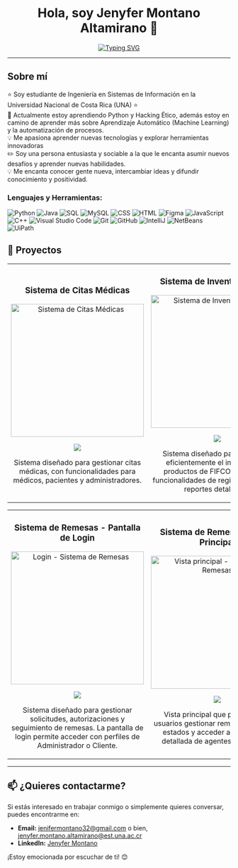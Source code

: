 <div align="center">
  <h1 align="center">Hola, soy Jenyfer Montano Altamirano 👋</h1>
  <p align="center">
 <a href="https://git.io/typing-svg"><img src="https://readme-typing-svg.herokuapp.com?font=Fira+Code&pause=1000&color=5D5FF7&center=true&width=435&lines=Estudiante+de+Ingenieria+en+Sistemas;Siempre+aprendiendo+nuevas+cosas" alt="Typing SVG" /></a>
</p>
</div>


<hr>

<div style="text-align: left;">
  <h2>Sobre mí</h2>
  <ul style="list-style: none; padding: 0;">
    <li>⭐ Soy estudiante de Ingeniería en Sistemas de Información en la Universidad Nacional de Costa Rica (UNA) ⭐</li>
   <li>🌱 Actualmente estoy aprendiendo Python y Hacking Ético, además estoy en camino de aprender más sobre Aprendizaje Automático (Machine Learning) y la automatización de procesos.</li>
    <li>💡 Me apasiona aprender nuevas tecnologías y explorar herramientas innovadoras</li>
   <li> ✏️ Soy una persona entusiasta y sociable a la que le encanta asumir nuevos desafíos y aprender nuevas habilidades.</li>
    <li>💡 Me encanta conocer gente nueva, intercambiar ideas y difundir conocimiento y positividad.</li>
  </ul>
</div>

<div style="text-align: left;">
  <h3>Lenguajes y Herramientas:</h3>
<p align="left">
  <img src="https://img.shields.io/badge/python-3670A0?style=for-the-badge&logo=python&logoColor=ffdd54" alt="Python" />
  <img src="https://img.shields.io/badge/java-%23ED8B00.svg?style=for-the-badge&logo=java&logoColor=white" alt="Java" />
  <img src="https://img.shields.io/badge/sql-%2300599C.svg?style=for-the-badge&logo=sql&logoColor=white" alt="SQL" />
  <img src="https://img.shields.io/badge/mysql-%234479A1.svg?style=for-the-badge&logo=mysql&logoColor=white" alt="MySQL" />
  <img src="https://img.shields.io/badge/css-%231572B6.svg?style=for-the-badge&logo=css3&logoColor=white" alt="CSS" />
  <img src="https://img.shields.io/badge/html5-%23E34F26.svg?style=for-the-badge&logo=html5&logoColor=white" alt="HTML" />
  <img src="https://img.shields.io/badge/figma-%23F24E1E.svg?style=for-the-badge&logo=figma&logoColor=white" alt="Figma" />
  <img src="https://img.shields.io/badge/javascript-%23323330.svg?style=for-the-badge&logo=javascript&logoColor=%23F7DF1E" alt="JavaScript" />
  <img src="https://img.shields.io/badge/c%2B%2B-%2300599C.svg?style=for-the-badge&logo=c%2B%2B&logoColor=white" alt="C++" />
  <img src="https://img.shields.io/badge/visual%20studio%20code-%23007ACC.svg?style=for-the-badge&logo=visual-studio-code&logoColor=white" alt="Visual Studio Code" />
  <img src="https://img.shields.io/badge/git-%23F14E32.svg?style=for-the-badge&logo=git&logoColor=white" alt="Git" />
  <img src="https://img.shields.io/badge/github-%23121011.svg?style=for-the-badge&logo=github&logoColor=white" alt="GitHub" />
  <img src="https://img.shields.io/badge/IntelliJ-%23F2C811.svg?style=for-the-badge&logo=intellij-idea&logoColor=white" alt="IntelliJ" />
  <img src="https://img.shields.io/badge/netbeans-%23F0C200.svg?style=for-the-badge&logo=netbeans&logoColor=white" alt="NetBeans" />
  <img src="https://img.shields.io/badge/uipath-%23F2A900.svg?style=for-the-badge&logo=uipath&logoColor=white" alt="UiPath" />
</p>
</div>


## 📂 Proyectos

<table>
  <tr>
    <td width="50%">
      <h3 align="center">Sistema de Citas Médicas</h3>
      <div align="center">
        <a href="https://github.com/JenyferMontano/Sistema-de-Citas-Medicas" target="_blank">
          <img src="https://drive.google.com/uc?id=12M2EP3AUZ-0qfYQfwyeWdNgeRdE8OVUp" width="300" alt="Sistema de Citas Médicas">
        </a>
        <p>
          <a href="https://github.com/JenyferMontano/Sistema-de-Citas-Medicas" target="_blank">
            <img src="https://img.shields.io/badge/CÓDIGO-ff9?style=for-the-badge&logo=github&logoColor=black">
          </a>
        </p>
        <p>
          Sistema diseñado para gestionar citas médicas, con funcionalidades para médicos, pacientes y administradores.
        </p>
      </div>
    </td>
    <td width="50%">
      <h3 align="center">Sistema de Inventario FIFCO</h3>
      <div align="center">
        <a href="https://github.com/JenyferMontano/Sistema-de-Inventario-FIFCOO" target="_blank">
          <img src="https://drive.google.com/uc?id=1qTaOC6ktPOsgE0cgy20Bim_gMywzlddW" width="300" alt="Sistema de Inventario FIFCO">
        </a>
        <p>
          <a href="https://github.com/JenyferMontano/Sistema-de-Inventario-FIFCOO" target="_blank">
            <img src="https://img.shields.io/badge/CÓDIGO-ff9?style=for-the-badge&logo=github&logoColor=black">
          </a>
        </p>
        <p>
          Sistema diseñado para gestionar eficientemente el inventario de productos de FIFCO, incluyendo funcionalidades de registro, consulta y reportes detallados.
        </p>
      </div>
    </td>
  </tr>
</table>

<table>
  <tr>
    <td width="50%">
      <h3 align="center">Sistema de Remesas - Pantalla de Login</h3>
      <div align="center">
        <a href="https://github.com/JenyferMontano/Sistema-de-Remesas" target="_blank">
          <img src="https://drive.google.com/uc?id=1ebecelHlWP52X0-m476CAs0HuBAzGdYL" width="300" alt="Login - Sistema de Remesas">
        </a>
        <p>
          <a href="https://github.com/JenyferMontano/Sistema-de-Remesas" target="_blank">
            <img src="https://img.shields.io/badge/CÓDIGO-ff9?style=for-the-badge&logo=github&logoColor=black">
          </a>
        </p>
        <p>
          Sistema diseñado para gestionar solicitudes, autorizaciones y seguimiento de remesas. La pantalla de login permite acceder con perfiles de Administrador o Cliente.
        </p>
      </div>
    </td>
    <td width="50%">
      <h3 align="center">Sistema de Remesas - Vista Principal</h3>
      <div align="center">
        <a href="https://github.com/JenyferMontano/Sistema-de-Remesas" target="_blank">
          <img src="https://drive.google.com/uc?id=1MZxZBwUTNccJMgr38PDFraf7mVxFRDp2" width="300" alt="Vista principal - Sistema de Remesas">
        </a>
        <p>
          <a href="https://github.com/JenyferMontano/Sistema-de-Remesas" target="_blank">
            <img src="https://img.shields.io/badge/CÓDIGO-ff9?style=for-the-badge&logo=github&logoColor=black">
          </a>
        </p>
        <p>
          Vista principal que permite a los usuarios gestionar remesas, consultar estados y acceder a información detallada de agentes y vehículos.
        </p>
      </div>
    </td>
  </tr>
</table>

---

## 📫 ¿Quieres contactarme?

Si estás interesado en trabajar conmigo o simplemente quieres conversar, puedes encontrarme en:  
- **Email:** jenifermontano32@gmail.com o bien, jenyfer.montano.altamirano@est.una.ac.cr
- **LinkedIn:** [Jenyfer Montano](https://www.linkedin.com/feed/)  

¡Estoy emocionada por escuchar de ti! 😊










<!--
**JenyferMontano/JenyferMontano** is a ✨ _special_ ✨ repository because its `README.md` (this file) appears on your GitHub profile.

Here are some ideas to get you started:

- 🔭 I’m currently working on ...
- 🌱 I’m currently learning ...
- 👯 I’m looking to collaborate on ...
- 🤔 I’m looking for help with ...
- 💬 Ask me about ...
- 📫 How to reach me: ...
- 😄 Pronouns: ...
- ⚡ Fun fact: ...
-->

